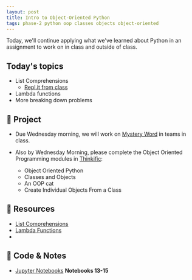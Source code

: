 ```yaml
---
layout: post
title: Intro to Object-Oriented Python
tags: phase-2 python oop classes objects object-oriented
---
```


Today, we'll continue applying what we've learned about Python in an assignment to work on in class and outside of class.

## Today's topics

- List Comprehensions
  - [Repl.it from class](https://replit.com/@rlconley/ListComp)
- Lambda functions
- More breaking down problems

## 🎯 Project

- Due Wednesday morning, we will work on [Mystery Word](https://classroom.github.com/a/DZtAgDQS) in teams in class. 

- Also by Wednesday Morning, please complete the Object Oriented Programming modules in [Thinkific](https://momentumlearn.thinkific.com/manage/courses/1739105/contents/32705516):
  - Object Oriented Python
  - Classes and Objects
  - An OOP cat
  - Create Individual Objects From a Class

## 🔖 Resources

- [List Comprehensions](https://www.pythonforbeginners.com/basics/list-comprehensions-in-python)
- [Lambda Functions](https://realpython.com/python-lambda/)
- 

## 🦉 Code & Notes

- [Jupyter Notebooks](https://github.com/Momentum-Team-13/python-notebooks) **Notebooks 13-15**

